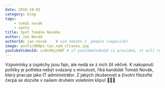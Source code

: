 ```yaml
---
date: 2018-10-02
category: blog
tags: 
    - tomáš novák 
    - spoty
title: Spot Tomáše Nováka
author: Jan Novák
authorId: jan.novak    # uid nekoho z _people (nepoviné)
image: posts/800px-tyn_nad_vltavou.jpg
youtubeVideoId: ucWzXKycKWY # if youtubeVideoId is provided, it will replace the image as the main content
---
```


Vzpomínky a úspěchy jsou fajn, ale nedá se z nich žít věčně. K nakopnutí politiky je potřeba nebýt svázaný s minulostí, říká kandidát Tomáš Novák, který pracuje jako IT administrátor.
Z jakých zkušeností a životní filozofie čerpá se dozvíte v našem druhém volebním klipu! 🏴🏴🏴
